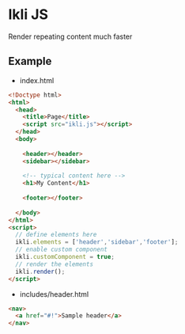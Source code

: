 # Ikli JS
Render repeating content much faster

## Example
- index.html
```html
<!Doctype html>
<html>
  <head>
    <title>Page</title>
    <script src="ikli.js"></script>
  </head>
  <body>
  
    <header></header>
    <sidebar></sidebar>
    
    <!-- typical content here -->
    <h1>My Content</h1>
    
    <footer></footer>
    
  </body>
</html>
<script>
  // define elements here
  ikli.elements = ['header','sidebar','footer'];
  // enable custom component
  ikli.customComponent = true;
  // render the elements
  ikli.render();
</script>
```

- includes/header.html
```html
<nav>
  <a href="#!">Sample header</a>
</nav>
```
